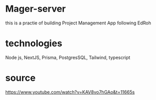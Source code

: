 # Mager-server
this is a practie of building  Project Management App following EdRoh

# technologies
Node js, NextJS, Prisma, PostgresSQL, Tailwind, typescript

# source
https://www.youtube.com/watch?v=KAV8vo7hGAo&t=11665s